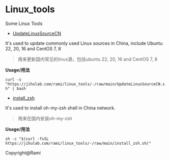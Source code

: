 # Linux_tools

Some  Linux  Tools

- [UpdateLinuxSourceCN](./UpdateLinuxSourceCN.sh)

It's used to update commonly used Linux sources  in China, include Ubuntu 22, 20, 16 and CentOS 7, 8

> 用来更新国内常见的linux源，包括ubuntu 22, 20, 16 and CentOS 7, 8

**Usage/用法**

`curl -s "https://jihulab.com/rami/linux_tools/-/raw/main/UpdateLinuxSourceCN.sh" | bash`

- [install_zsh](./install_zsh.sh)

It's used to install oh-my-zsh shell in China network.

> 用来在国内安装oh-my-zsh

**Usage/用法**

`sh -c "$(curl -fsSL https://jihulab.com/rami/linux_tools/-/raw/main/install_zsh.sh)"`

Copyright@Rami
